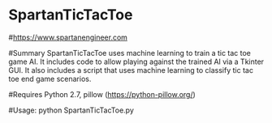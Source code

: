 # SpartanTicTacToe

#https://www.spartanengineer.com

#Summary
SpartanTicTacToe uses machine learning to train a tic tac toe game AI.  It includes code to allow playing against the trained AI via a Tkinter GUI.  It also includes a script that uses machine learning to classify tic tac toe end game scenarios.

#Requires
Python 2.7, pillow (https://python-pillow.org/)

#Usage:
python SpartanTicTacToe.py
